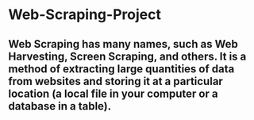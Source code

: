 # Web-Scraping-Project

## Web Scraping has many names, such as Web Harvesting, Screen Scraping, and others. It is a method of extracting large quantities of data from websites and storing it at a particular location (a local file in your computer or a database in a table). 
